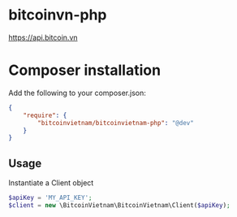 # bitcoinvn-php

https://api.bitcoin.vn

# Composer installation #

Add the following to your composer.json:

```json
{
    "require": {
        "bitcoinvietnam/bitcoinvietnam-php": "@dev"
    }
}
```

## Usage

Instantiate a Client object

```php
$apiKey = 'MY_API_KEY';
$client = new \BitcoinVietnam\BitcoinVietnam\Client($apiKey);
```